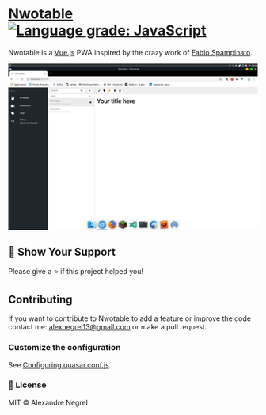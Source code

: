 # [Nwotable](https://nwotable.herokuapp.com) [![Language grade: JavaScript](https://img.shields.io/lgtm/grade/javascript/g/Nergel3/Nwotable.svg?logo=lgtm&logoWidth=18)](https://lgtm.com/projects/g/Nergel3/Nwotable/context:javascript)

Nwotable is a [Vue.js](https://github.com/vuejs/vue) PWA inspired by the crazy work of [Fabio Spampinato](https://github.com/fabiospampinato).

![screenshot](./resources/home.jpg)

## :stars: Show Your Support
Please give a :star: if this project helped you!

## Contributing
If you want to contribute to Nwotable to add a feature or improve the code contact me: [alexnegrel13@gmail.com](mailto:alexnegrel13@gmail.com) or make a pull request.

### Customize the configuration
See [Configuring quasar.conf.js](https://quasar.dev/quasar-cli/quasar-conf-js).

### :scroll: License
MIT © Alexandre Negrel
